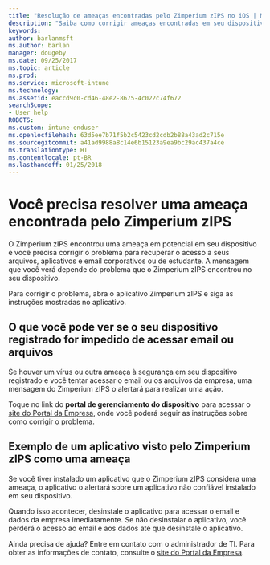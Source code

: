 ```yaml
---
title: "Resolução de ameaças encontradas pelo Zimperium zIPS no iOS | Microsoft Docs"
description: "Saiba como corrigir ameaças encontradas em seu dispositivo iOS."
keywords: 
author: barlanmsft
ms.author: barlan
manager: dougeby
ms.date: 09/25/2017
ms.topic: article
ms.prod: 
ms.service: microsoft-intune
ms.technology: 
ms.assetid: eaccd9c0-cd46-48e2-8675-4c022c74f672
searchScope:
- User help
ROBOTS: 
ms.custom: intune-enduser
ms.openlocfilehash: 63d5ee7b71f5b2c5423cd2cdb2b88a43ad2c715e
ms.sourcegitcommit: a41ad9988a8c14e6b15123a9ea9bc29ac437a4ce
ms.translationtype: HT
ms.contentlocale: pt-BR
ms.lasthandoff: 01/25/2018
---
```

# <a name="you-need-to-resolve-a-threat-found-by-zimperium-zips"></a>Você precisa resolver uma ameaça encontrada pelo Zimperium zIPS

O Zimperium zIPS encontrou uma ameaça em potencial em seu dispositivo e você precisa corrigir o problema para recuperar o acesso a seus arquivos, aplicativos e email corporativos ou de estudante. A mensagem que você verá depende do problema que o Zimperium zIPS encontrou no seu dispositivo.

Para corrigir o problema, abra o aplicativo Zimperium zIPS e siga as instruções mostradas no aplicativo.

## <a name="what-you-might-see-if-your-enrolled-device-is-blocked-from-accessing-email-or-files"></a>O que você pode ver se o seu dispositivo registrado for impedido de acessar email ou arquivos

Se houver um vírus ou outra ameaça à segurança em seu dispositivo registrado e você tentar acessar o email ou os arquivos da empresa, uma mensagem do Zimperium zIPS o alertará para realizar uma ação.

Toque no link do **portal de gerenciamento do dispositivo** para acessar o [site do Portal da Empresa](https://portal.manage.microsoft.com#HelpDeskDialog), onde você poderá seguir as instruções sobre como corrigir o problema.

## <a name="example-of-an-app-that-zimperium-zips-sees-as-a-threat"></a>Exemplo de um aplicativo visto pelo Zimperium zIPS como uma ameaça

Se você tiver instalado um aplicativo que o Zimperium zIPS considera uma ameaça, o aplicativo o alertará sobre um aplicativo não confiável instalado em seu dispositivo.

Quando isso acontecer, desinstale o aplicativo para acessar o email e dados da empresa imediatamente. Se não desinstalar o aplicativo, você perderá o acesso ao email e aos dados até que desinstale o aplicativo.

Ainda precisa de ajuda? Entre em contato com o administrador de TI. Para obter as informações de contato, consulte o [site do Portal da Empresa](https://portal.manage.microsoft.com#HelpDeskDialog).
